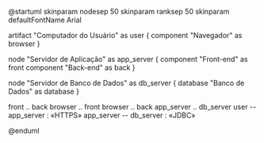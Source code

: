 @startuml
skinparam nodesep 50
skinparam ranksep 50
skinparam defaultFontName Arial

artifact "Computador do Usuário" as user {
  component "Navegador" as browser
}

node "Servidor de Aplicação" as app_server {
  component "Front-end" as front
  component "Back-end" as back
}

node "Servidor de Banco de Dados" as db_server {
  database "Banco de Dados" as database
}

front .. back
browser .. front
browser .. back
app_server .. db_server
user -- app_server : «HTTPS»
app_server -- db_server : «JDBC»

@enduml
